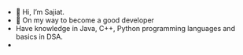 - 👋 Hi, I’m Sajiat.
- 👀 On my way to become a good developer
- Have knowledge in Java, C++, Python programming languages and basics in DSA.
-

<!---
sajiat-dev/sajiat-dev is a ✨ special ✨ repository because its `README.md` (this file) appears on your GitHub profile.
You can click the Preview link to take a look at your changes.
--->
